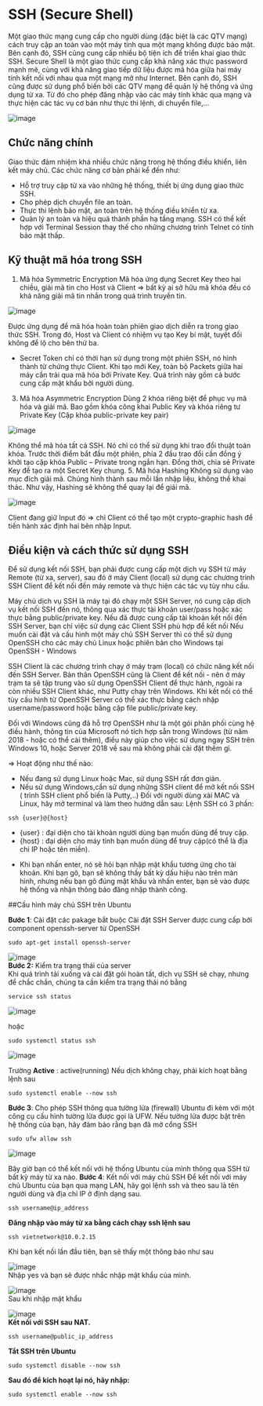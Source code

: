 # **SSH (Secure Shell)**
  Một giao thức mạng cung cấp cho người dùng (đặc biệt là các QTV mạng) cách truy cập an toàn vào một máy tính qua một mạng không được bảo mật. Bên cạnh đó, SSH cũng cung cấp nhiều bộ tiện ích để triển khai giao thức SSH. Secure Shell là một giao thức cung cấp khả năng xác thực password mạnh mẽ, cùng với khả năng giao tiếp dữ liệu được mã hóa giữa hai máy tính kết nối với nhau qua một mạng mở như Internet. Bên cạnh đó, SSH cũng được sử dụng phổ biến bởi các QTV mạng để quản lý hệ thống và ứng dụng từ xa. Từ đó cho phép đăng nhập vào các máy tính khác qua mạng và thực hiện các tác vụ cơ bản như thực thi lệnh, di chuyển file,…
  
![image](https://user-images.githubusercontent.com/46096038/179175896-80e86cba-0b49-4af1-a7a1-cf7e435f39ee.png)
 
 ## Chức năng chính
Giao thức đảm nhiệm khá nhiều chức năng trong hệ thống điều khiển, liên kết máy chủ. Các chức năng cơ bản phải kể đến như:
- Hỗ trợ truy cập từ xa vào những hệ thống, thiết bị ứng dụng giao thức SSH.
- Cho phép dịch chuyển file an toàn.
- Thực thi lệnh bảo mật, an toàn trên hệ thống điều khiển từ xa.
- Quản lý an toàn và hiệu quả thành phần hạ tầng mạng.
SSH có thể kết hợp với Terminal Session thay thế cho những chương trình Telnet có tính bảo mật thấp.

## Kỹ thuật mã hóa trong SSH
1. Mã hóa Symmetric Encryption
  Mã hóa ứng dụng Secret Key theo hai chiều, giải mã tin cho Host và Client => bất kỳ ai sở hữu mã khóa đều có khả năng giải mã tin nhắn trong quá trình truyền tin.
  
  ![image](https://user-images.githubusercontent.com/46096038/179172706-c2b9d995-aadb-4831-8b04-59e8b704e741.png)
  
  Được ứng dụng để mã hóa hoàn toàn phiên giao dịch diễn ra trong giao thức SSH. 
  Trong đó, Host và Client có nhiệm vụ tạo Key bí mật, tuyệt đối không để lộ cho bên thứ ba.
  * Secret Token chỉ có thời hạn sử dụng trong một phiên SSH, nó hình thành từ chứng thực Client. Khi tạo mới Key, toàn bộ Packets giữa hai máy cần trải qua mã hóa bởi Private Key. Quá trình này gồm cả bước cung cấp mật khẩu bởi người dùng.
3. Mã hóa Asymmetric Encryption
  Dùng 2 khóa riêng biệt để phục vụ mã hóa và giải mã. Bao gồm khóa công khai Public Key và khóa riêng tư Private Key (Cặp khóa public-private key pair)
  
  ![image](https://user-images.githubusercontent.com/46096038/179173085-f41106ca-b953-4b9a-b429-96f930452ce4.png)
  
  Không thể mã hóa tất cả SSH. Nó chỉ có thể sử dụng khi trao đổi thuật toán khóa. Trước thời điểm bắt đầu một phiên, phía 2 đầu trao đổi cần đồng ý khởi tạo cặp khóa Public – Private trong ngắn hạn. Đồng thời, chia sẻ Private Key để tạo ra một Secret Key chung.
5. Mã hóa Hashing
  Không sử dụng vào mục đích giải mã. Chúng hình thành sau mỗi lần nhập liệu, không thể khai thác. Như vậy, Hashing sẽ không thể quay lại để giải mã.
  
  ![image](https://user-images.githubusercontent.com/46096038/179173415-a4325432-ae6a-4d0e-91c9-53e08caea2d2.png)
  
  Client đang giữ Input đó => chỉ Client có thể tạo một crypto-graphic hash để tiến hành xác định hai bên nhập Input.
  
## Điều kiện và cách thức sử dụng SSH
Để sử dụng kết nối SSH, bạn phải được cung cấp một dịch vụ SSH từ máy Remote (từ xa, server), sau đó ở máy Client (local) sử dụng các chương trình SSH Client để kết nối đến máy remote và thực hiện các tác vụ tùy nhu cầu.

Máy chủ dịch vụ SSH là máy tại đó chạy một SSH Server, nó cung cập dịch vụ kết nối SSH đến nó, thông qua xác thực tài khoản user/pass hoặc xác thực bằng public/private key. Nếu đã được cung cấp tài khoản kết nối đến SSH Server, bạn chỉ việc sử dụng các Client SSH phù hợp để kết nối Nếu muốn cài đặt và cấu hình một máy chủ SSH Server thì có thể sử dụng OpenSSH cho các máy chủ Linux hoặc phiên bản cho Windows tại OpenSSH - Windows

SSH Client là các chương trình chạy ở máy trạm (local) có chức năng kết nối đến SSH Server. Bản thân OpenSSH cũng là Client để kết nối - nên ở máy trạm ta sẽ tập trung vào sử dụng OpenSSH Client để thực hành, ngoài ra còn nhiều SSH Client khác, như Putty chạy trên Windows. Khi kết nối có thể tùy cấu hình từ OpenSSH Server có thể xác thực bằng cách nhập username/password hoặc bằng cặp file public/private key.

Đối với Windows cũng đã hỗ trợ OpenSSH như là một gói phân phối cùng hệ điều hành, thông tin của Microsoft nó tích hợp sẵn trong Windows (từ năm 2018 - hoặc có thể cài thêm), điều này giúp cho việc sử dụng ngay SSH trên Windows 10, hoặc Server 2018 về sau mà không phải cài đặt thêm gì.

=> Hoạt động như thế nào: 
  + Nếu đang sử dụng Linux hoặc Mac, sử dụng SSH rất đơn giản. 
  + Nếu sử dụng Windows,cần sử dụng những SSH client để mở kết nối SSH ( trình SSH client phổ biến là Putty,..)
Đối với người dùng xài MAC và Linux, hãy mở terminal và làm theo hướng dẫn sau:
Lệnh SSH có 3 phần:
```
ssh {user}@{host}
```
- {user} : đại diện cho tài khoản người dùng bạn muốn dùng để truy cập.
- {host} : đại diện cho máy tính bạn muốn dùng để truy cập(có thể là địa chỉ IP hoặc tên miền).

 * Khi bạn nhấn enter, nó sẽ hỏi bạn nhập mật khẩu tương ứng cho tài khoản. Khi bạn gõ, bạn sẽ không thấy bất kỳ dấu hiệu nào trên màn hình, nhưng nếu bạn gõ đúng mật khẩu và nhấn enter, bạn sẽ vào được hệ thống và nhận thông báo đăng nhập thành công.
 
 ##Cấu hình máy chủ SSH trên Ubuntu
 
**Bước 1**: Cài đặt các pakage bắt buộc
Cài đặt SSH Server được cung cấp bởi component openssh-server từ OpenSSH
```
sudo apt-get install openssh-server
```
![image](https://user-images.githubusercontent.com/46096038/179177860-281cc872-157d-4038-84e5-91541283b998.png)
<br/>
**Bước 2:** Kiểm tra trạng thái của server <br/>
Khi quá trình tải xuống và cài đặt gói hoàn tất, dịch vụ SSH sẽ chạy, nhưng để chắc chắn, chúng ta cần kiểm tra trạng thái nó bằng
```
service ssh status
```
![image](https://user-images.githubusercontent.com/46096038/179178335-a1960d2c-f310-4848-af51-637c6ecd1cfb.png)

hoặc
```
sudo systemctl status ssh
```
![image](https://user-images.githubusercontent.com/46096038/179179428-b882b64b-b0cf-4501-98bc-c7158db2c80b.png)

Trường **Active** : active(running)
Nếu dịch không chạy, phải kích hoạt bằng lệnh sau
```
sudo systemctl enable --now ssh
```
 **Bước 3**: Cho phép SSH thông qua tường lửa (firewall)
 Ubuntu đi kèm với một công cụ cấu hình tường lửa được gọi là UFW. Nếu tường lửa được bật trên hệ thống của bạn, hãy đảm bảo rằng bạn đã mở cổng SSH
 ```
 sudo ufw allow ssh
 ```
 ![image](https://user-images.githubusercontent.com/46096038/179181726-00971177-8a1a-4f5b-a4c9-47d7d9a615c5.png)
 
 Bây giờ bạn có thể kết nối với hệ thống Ubuntu của mình thông qua SSH từ bất kỳ máy từ xa nào. 
**Bước 4**: Kết nối với máy chủ SSH
Để kết nối với máy chủ Ubuntu của bạn qua mạng LAN, hãy gọi lệnh ssh và theo sau là tên người dùng và địa chỉ IP ở định dạng sau.
```
ssh username@ip_address
```
**Đăng nhập vào máy từ xa bằng cách chạy ssh lệnh sau**
```
ssh vietnetwork@10.0.2.15
```
Khi bạn kết nối lần đầu tiên, bạn sẽ thấy một thông báo như sau

![image](https://user-images.githubusercontent.com/46096038/179183449-82ddbb7a-a499-49c6-805e-b144228df0ff.png)
<br/>
Nhập yes và bạn sẽ được nhắc nhập mật khẩu của mình.

![image](https://user-images.githubusercontent.com/46096038/179183534-ddfce994-79b6-4d85-ab65-16b92e5c45e5.png)
<br/>
Sau khi nhập mật khẩu

![image](https://user-images.githubusercontent.com/46096038/179183772-d9a21240-5da0-4eee-8f73-d64ea558c192.png)
<br/>
**Kết nối với SSH sau NAT.**
```
ssh username@public_ip_address
```
**Tắt SSH trên Ubuntu**
```
sudo systemctl disable --now ssh
```
**Sau đó để kích hoạt lại nó, hãy nhập:**
```
sudo systemctl enable --now ssh
```
